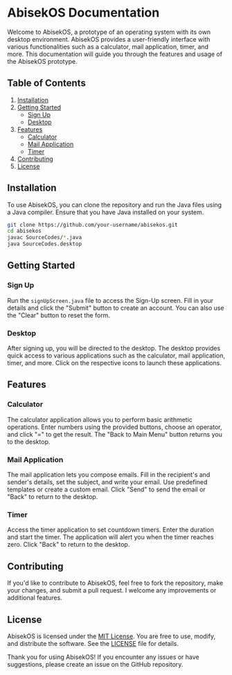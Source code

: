 # AbisekOS Documentation

Welcome to AbisekOS, a prototype of an operating system with its own desktop environment. AbisekOS provides a user-friendly interface with various functionalities such as a calculator, mail application, timer, and more. This documentation will guide you through the features and usage of the AbisekOS prototype.

## Table of Contents

1. [Installation](#installation)
2. [Getting Started](#getting-started)
    - [Sign Up](#sign-up)
    - [Desktop](#desktop)
3. [Features](#features)
    - [Calculator](#calculator)
    - [Mail Application](#mail-application)
    - [Timer](#timer)
4. [Contributing](#contributing)
5. [License](#license)

## Installation<a name="installation"></a>

To use AbisekOS, you can clone the repository and run the Java files using a Java compiler. Ensure that you have Java installed on your system.

```bash
git clone https://github.com/your-username/abisekos.git
cd abisekos
javac SourceCodes/*.java
java SourceCodes.desktop
```

## Getting Started<a name="getting-started"></a>

### Sign Up<a name="sign-up"></a>

Run the `signUpScreen.java` file to access the Sign-Up screen. Fill in your details and click the "Submit" button to create an account. You can also use the "Clear" button to reset the form.

### Desktop<a name="desktop"></a>

After signing up, you will be directed to the desktop. The desktop provides quick access to various applications such as the calculator, mail application, timer, and more. Click on the respective icons to launch these applications.

## Features<a name="features"></a>

### Calculator<a name="calculator"></a>

The calculator application allows you to perform basic arithmetic operations. Enter numbers using the provided buttons, choose an operator, and click "=" to get the result. The "Back to Main Menu" button returns you to the desktop.

### Mail Application<a name="mail-application"></a>

The mail application lets you compose emails. Fill in the recipient's and sender's details, set the subject, and write your email. Use predefined templates or create a custom email. Click "Send" to send the email or "Back" to return to the desktop.

### Timer<a name="timer"></a>

Access the timer application to set countdown timers. Enter the duration and start the timer. The application will alert you when the timer reaches zero. Click "Back" to return to the desktop.

## Contributing<a name="contributing"></a>

If you'd like to contribute to AbisekOS, feel free to fork the repository, make your changes, and submit a pull request. I welcome any improvements or additional features.

## License<a name="license"></a>

AbisekOS is licensed under the [MIT License](LICENSE). You are free to use, modify, and distribute the software. See the [LICENSE](LICENSE) file for details.

Thank you for using AbisekOS! If you encounter any issues or have suggestions, please create an issue on the GitHub repository.
